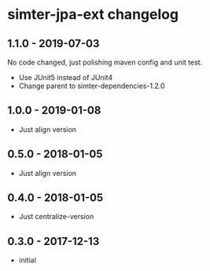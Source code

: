 # simter-jpa-ext changelog

## 1.1.0 - 2019-07-03

No code changed, just polishing maven config and unit test.

- Use JUnit5 instead of JUnit4
- Change parent to simter-dependencies-1.2.0

## 1.0.0 - 2019-01-08

- Just align version

## 0.5.0 - 2018-01-05

- Just align version

## 0.4.0 - 2018-01-05

- Just centralize-version

## 0.3.0 - 2017-12-13

- initial